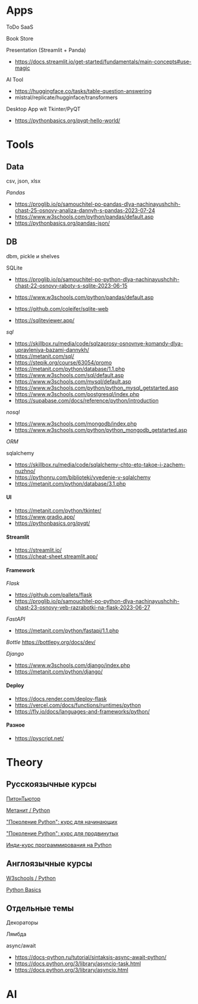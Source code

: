 # Apps

ToDo SaaS

Book Store

Presentation (Streamlit + Panda)
- https://docs.streamlit.io/get-started/fundamentals/main-concepts#use-magic

AI Tool
- https://huggingface.co/tasks/table-question-answering
- mistral/replicate/hugginface/transformers

Desktop App wit Tkinter/PyQT
- https://pythonbasics.org/pyqt-hello-world/

# Tools

## Data

csv, json, xlsx

_Pandas_
- https://proglib.io/p/samouchitel-po-pandas-dlya-nachinayushchih-chast-25-osnovy-analiza-dannyh-s-pandas-2023-07-24
- https://www.w3schools.com/python/pandas/default.asp
- https://pythonbasics.org/pandas-json/

## DB

dbm, pickle и shelves

SQLite
- https://proglib.io/p/samouchitel-po-python-dlya-nachinayushchih-chast-22-osnovy-raboty-s-sqlite-2023-06-15

- https://www.w3schools.com/python/pandas/default.asp
- https://github.com/coleifer/sqlite-web
- https://sqliteviewer.app/

_sql_

- https://skillbox.ru/media/code/sqlzaprosy-osnovnye-komandy-dlya-upravleniya-bazami-dannykh/
- https://metanit.com/sql/
- https://stepik.org/course/63054/promo
- https://metanit.com/python/database/1.1.php
- https://www.w3schools.com/sql/default.asp
- https://www.w3schools.com/mysql/default.asp
- https://www.w3schools.com/python/python_mysql_getstarted.asp
- https://www.w3schools.com/postgresql/index.php
- https://supabase.com/docs/reference/python/introduction

_nosql_

- https://www.w3schools.com/mongodb/index.php
- https://www.w3schools.com/python/python_mongodb_getstarted.asp

_ORM_

sqlalchemy
- https://skillbox.ru/media/code/sqlalchemy-chto-eto-takoe-i-zachem-nuzhno/
- https://pythonru.com/biblioteki/vvedenie-v-sqlalchemy
- https://metanit.com/python/database/3.1.php

#### UI
- https://metanit.com/python/tkinter/
- https://www.gradio.app/
- https://pythonbasics.org/pyqt/

#### Streamlit

- https://streamlit.io/
- https://cheat-sheet.streamlit.app/

#### Framework

_Flask_
- https://github.com/pallets/flask
- https://proglib.io/p/samouchitel-po-python-dlya-nachinayushchih-chast-23-osnovy-veb-razrabotki-na-flask-2023-06-27

_FastAPI_
- https://metanit.com/python/fastapi/1.1.php

_Bottle_
https://bottlepy.org/docs/dev/

_Django_
- https://www.w3schools.com/django/index.php
- https://metanit.com/python/django/

#### Deploy

- https://docs.render.com/deploy-flask 
- https://vercel.com/docs/functions/runtimes/python
- https://fly.io/docs/languages-and-frameworks/python/

#### Разное
- https://pyscript.net/

# Theory

## Русскоязычные курсы

[ПитонТьютор](https://pythontutor.ru/lessons/inout_and_arithmetic_operations/)

[Метанит / Python](https://metanit.com/python/)

["Поколение Python": курс для начинающих](https://stepik.org/course/58852/promo)

["Поколение Python": курс для продвинутых](https://stepik.org/course/68343/promo)

[Инди-курс программирования на Python](https://stepik.org/course/63085/promo)

## Англоязычные курсы

[W3schools / Python](https://www.w3schools.com/python/default.asp)

[Python Basics](https://pythonbasics.org/)

## Отдельные темы

Декораторы

Лямбда

async/await
- https://docs-python.ru/tutorial/sintaksis-async-await-python/
- https://docs.python.org/3/library/asyncio-task.html
- https://docs.python.org/3/library/asyncio.html

# AI
